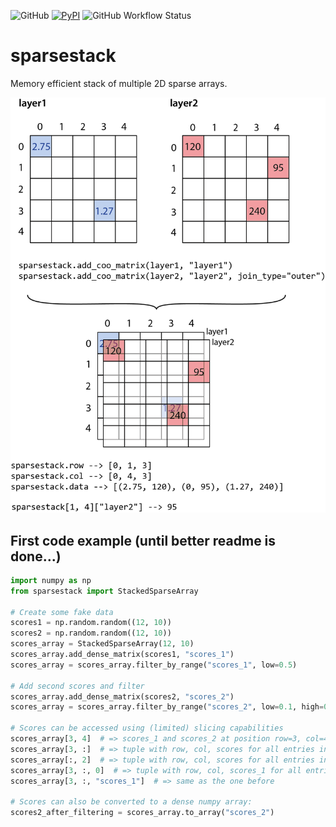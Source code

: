 ![GitHub](https://img.shields.io/github/license/florian-huber/sparsestack)
[![PyPI](https://img.shields.io/pypi/v/sparsestack)](https://pypi.org/project/sparsestack/)
![GitHub Workflow Status](https://img.shields.io/github/workflow/status/florian-huber/sparsestack/CI%20Build)

# sparsestack
Memory efficient stack of multiple 2D sparse arrays.

![sparsestack-overview-figure](/docs/sparsestack_overview_01.png)


## First code example (until better readme is done...)

```python
import numpy as np
from sparsestack import StackedSparseArray

# Create some fake data
scores1 = np.random.random((12, 10))
scores2 = np.random.random((12, 10))
scores_array = StackedSparseArray(12, 10)
scores_array.add_dense_matrix(scores1, "scores_1")
scores_array = scores_array.filter_by_range("scores_1", low=0.5)

# Add second scores and filter
scores_array.add_dense_matrix(scores2, "scores_2")
scores_array = scores_array.filter_by_range("scores_2", low=0.1, high=0.4)

# Scores can be accessed using (limited) slicing capabilities
scores_array[3, 4]  # => scores_1 and scores_2 at position row=3, col=4
scores_array[3, :]  # => tuple with row, col, scores for all entries in row=3
scores_array[:, 2]  # => tuple with row, col, scores for all entries in col=2
scores_array[3, :, 0]  # => tuple with row, col, scores_1 for all entries in row=3
scores_array[3, :, "scores_1"]  # => same as the one before

# Scores can also be converted to a dense numpy array:
scores2_after_filtering = scores_array.to_array("scores_2")
```
